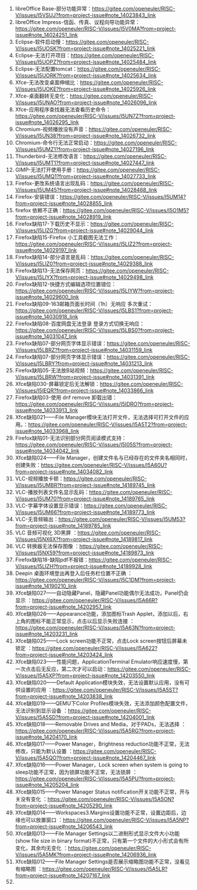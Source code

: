 1. libreOffice Base-部分功能异常：https://gitee.com/openeuler/RISC-V/issues/I5VSUJ?from=project-issue#note_14023843_link
2. libreOffice Impress-信函、传真、议程向导功能异常：https://gitee.com/openeuler/RISC-V/issues/I5V0MA?from=project-issue#note_14024251_link
3. Eclipse-软件启动慢：https://gitee.com/openeuler/RISC-V/issues/I5UOSK?from=project-issue#note_14025221_link
4. Eclipse-无法打开项目：https://gitee.com/openeuler/RISC-V/issues/I5UOPZ?from=project-issue#note_14025484_link
5. Eclipse-无法配置tomcat：https://gitee.com/openeuler/RISC-V/issues/I5UORK?from=project-issue#note_14025634_link
6. Xfce-无法改变桌面伸缩比：https://gitee.com/openeuler/RISC-V/issues/I5UOKE?from=project-issue#note_14025926_link
7. Xfce-桌面翻转无变化：https://gitee.com/openeuler/RISC-V/issues/I5UNAO?from=project-issue#note_14026096_link
8. Xfce-应用程序查找器无法查看历史命令：https://gitee.com/openeuler/RISC-V/issues/I5UN7Z?from=project-issue#note_14026295_link
9. Chromium-视频播放没有声音：https://gitee.com/openeuler/RISC-V/issues/I5UN38?from=project-issue#note_14026732_link
10. Chromium-命令行无法正常启动：https://gitee.com/openeuler/RISC-V/issues/I5UMZ1?from=project-issue#note_14027196_link
11. Thunderbird-无法修改语言：https://gitee.com/openeuler/RISC-V/issues/I5UMT1?from=project-issue#note_14027447_link
12. GIMP-无法打开使用手册：https://gitee.com/openeuler/RISC-V/issues/I5UMQ1?from=project-issue#note_14027733_link
13. Firefox-更改系统语言出现乱码：https://gitee.com/openeuler/RISC-V/issues/I5UM45?from=project-issue#note_14028468_link
14. Firefox-安装错误：https://gitee.com/openeuler/RISC-V/issues/I5UM14?from=project-issue#note_14028855_link
15. firefox 依赖不正确：https://gitee.com/openeuler/RISC-V/issues/I5O1M5?from=project-issue#note_14028919_link
16. Firefox缺陷17-下载历史不显示：https://gitee.com/openeuler/RISC-V/issues/I5LIZG?from=project-issue#note_14029044_link
17. Firefox缺陷15-Firefox 小工具截图无法工作：https://gitee.com/openeuler/RISC-V/issues/I5LIZ2?from=project-issue#note_14029197_link
18. Firefox缺陷14-部分语言是乱码：https://gitee.com/openeuler/RISC-V/issues/I5LIZ0?from=project-issue#note_14029388_link
19. Firefox缺陷13-无法保存网页：https://gitee.com/openeuler/RISC-V/issues/I5LIYX?from=project-issue#note_14029498_link
20. Firefox缺陷12-快捷方式编辑选项位置错位：https://gitee.com/openeuler/RISC-V/issues/I5LIYW?from=project-issue#note_14029600_link
21. Firefox缺陷09-163邮箱页面长时间（1h）无响应 多次重试：https://gitee.com/openeuler/RISC-V/issues/I5LBS1?from=project-issue#note_14030918_link
22. Firefox缺陷08-百度网盘无法登录 登录方式切换无响应：https://gitee.com/openeuler/RISC-V/issues/I5LBS0?from=project-issue#note_14031047_link
23. Firefox缺陷07-部分网页字体显示错误：https://gitee.com/openeuler/RISC-V/issues/I5LBRZ?from=project-issue#note_14031159_link
24. Firefox缺陷07-部分网页字体显示错误：https://gitee.com/openeuler/RISC-V/issues/I5LBRY?from=project-issue#note_14031213_link
25. Firefox缺陷05-无法放B站视频：https://gitee.com/openeuler/RISC-V/issues/I5LBRW?from=project-issue#note_14031391_link
26. Xfce缺陷030-屏幕锁定后无法解锁：https://gitee.com/openeuler/RISC-V/issues/I5IEQR?from=project-issue#note_14033866_link
27. Firefox缺陷03-使用 dnf remove 卸载出错：https://gitee.com/openeuler/RISC-V/issues/I5IDRO?from=project-issue#note_14033913_link
28. Xfce缺陷021——File Manager模块无法打开文件，无法选择可打开文件的应用。：https://gitee.com/openeuler/RISC-V/issues/I5A5T2?from=project-issue#note_14033968_link
29. Firefox缺陷01-无法识别部分网页阅读模式支持：https://gitee.com/openeuler/RISC-V/issues/I5I05S?from=project-issue#note_14034042_link
30. Xfce缺陷024——File Manager，创建文件名与已经存在的文件夹名相同时，创建失败：https://gitee.com/openeuler/RISC-V/issues/I5A60U?from=project-issue#note_14034082_link
31. VLC-视频播放卡顿：https://gitee.com/openeuler/RISC-V/issues/I5UMBR?from=project-issue#note_14189745_link
32. VLC-播放列表文件名显示乱码：https://gitee.com/openeuler/RISC-V/issues/I5UM70?from=project-issue#note_14189765_link
33. VLC-字幕字体设置显示错误：https://gitee.com/openeuler/RISC-V/issues/I5UM66?from=project-issue#note_14189773_link
34. VLC-无音频输出：https://gitee.com/openeuler/RISC-V/issues/I5UM53?from=project-issue#note_14189785_link
35.  VLC 音频可视化 3D黑屏 ：https://gitee.com/openeuler/RISC-V/issues/I5NX6X?from=project-issue#note_14189817_link
36.  VLC 转换器无法保存图像 ：https://gitee.com/openeuler/RISC-V/issues/I5NX59?from=project-issue#note_14189873_link
37. Firefox缺陷18-缺陷pdf不报错：https://gitee.com/openeuler/RISC-V/issues/I5LIZH?from=project-issue#note_14189928_link
38.  Deepin 桌面环境登出再登入后任务栏位置不正确 ：https://gitee.com/openeuler/RISC-V/issues/I5C1DM?from=project-issue#note_14190210_link
39.  Xfce缺陷027——自动隐藏Panel，隐藏Panel功能偶尔无法成功，Panel仍会显示 ：https://gitee.com/openeuler/RISC-V/issues/I5A66R?from=project-issue#note_14202957_link
40. Xfce缺陷026——Appearance功能，添加图标Trash Applet，添加以后，右上角的图标不能正常显示，点击以后显示失败连接 ：https://gitee.com/openeuler/RISC-V/issues/I5A63N?from=project-issue#note_14203231_link
41.  Xfce缺陷025——Lock screen功能不正常，点击Lock screen按钮后屏幕未锁定 ：https://gitee.com/openeuler/RISC-V/issues/I5A622?from=project-issue#note_14203424_link
42. Xfce缺陷023——性能问题，ApplicationTerminal Emulator响应速度慢，第一次点击后无反应，第二次才可以启动：https://gitee.com/openeuler/RISC-V/issues/I5A5XP?from=project-issue#note_14203550_link
43.  Xfce缺陷020——Default Application模块失效，无法设置默认应用，没有可供设置的应用 ：https://gitee.com/openeuler/RISC-V/issues/I5A5ST?from=project-issue#note_14203838_link
44.  Xfce缺陷019——QEMU下Color Profiles模块失效，无法添加颜色配置文件，无法识别到显示设备 ：https://gitee.com/openeuler/RISC-V/issues/I5A5SD?from=project-issue#note_14204001_link
45.  Xfce缺陷018——Removable Drives and Media，对于PADs，无法选择 ：https://gitee.com/openeuler/RISC-V/issues/I5A5RG?from=project-issue#note_14204170_link
46.  Xfce缺陷017——Power Manager，Brightness reduction功能不正常，无法修改，只能为默认设置 ：https://gitee.com/openeuler/RISC-V/issues/I5A5QO?from=project-issue#note_14204467_link
47.  Xfce缺陷016——Power Manager，Lock screen when system is going to sleep功能不正常，因为锁屏功能不正常，无法锁屏 ：https://gitee.com/openeuler/RISC-V/issues/I5A5PU?from=project-issue#note_14205204_link
48.  Xfce缺陷015——Power Manager Status notification开关功能不正常，开与关没有变化 ：https://gitee.com/openeuler/RISC-V/issues/I5A5ON?from=project-issue#note_14205290_link
49.  Xfce缺陷014——Workspaces3.Margins设置功能不正常，设置边距后，边缘也可以放置窗口 ：https://gitee.com/openeuler/RISC-V/issues/I5A5NP?from=project-issue#note_14206543_link
50.  Xfce缺陷013——File Manager Settings以二进制形式显示文件大小功能(show file size in binary format)不正常，只有第一个文件的大小形式会有所变化，其余均无变化 ：https://gitee.com/openeuler/RISC-V/issues/I5A5MK?from=project-issue#note_14206936_link
51.  Xfce缺陷012——File Manager Settings是否展示缩略图功能不正常，没看见有缩略图 ：https://gitee.com/openeuler/RISC-V/issues/I5A5LR?from=project-issue#note_14207167_link
52. 


